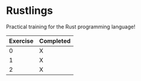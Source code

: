 # Rustlings

Practical training for the Rust programming language!

| Exercise | Completed |
| -------- | --------- |
|     0    |     X     |
|     1    |     X     |
|     2    |     X     |
